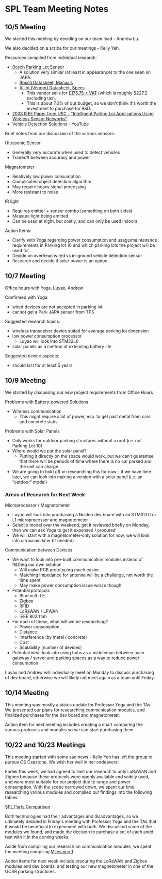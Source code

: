 # SPL Team Meeting Notes

## 10/5 Meeting

We started this meeting by deciding on our team lead - Andrew Lu. 

We also decided on a scribe for our meetings - Kelly Yeh.

Resources compiled from individual research:

* [Bosch Parking Lot Sensor](https://www.bosch-connectivity.com/products/connected-mobility/parking-lot-sensor/)
  * A solution very similar (at least in appearance) to the one seen on JAPA. 
  * [Bosch Datasheet, Manuals](https://www.bosch-connectivity.com/products/connected-mobility/parking-lot-sensor/downloads/)
  * [Alliot (Vendor) Datasheet, Specs](https://www.alliot.co.uk/products/sensors/parking-management-sensors/bosch-lorawan-parking-sensor/)
    * This vendor sells for [£175.75 + VAT](https://www.alliot.co.uk/products/sensors/parking-management-sensors/bosch-lorawan-parking-sensor#:~:text=RRP:%20%C2%A3175.75+VAT) (which is roughly $227.2 excluding tax).
    * This is about 7.6% of our budget, so we don't think it's worth the investment to purchase for R&D.
* [2008 IEEE Paper from USC - "Intelligent Parling Lot Applications Using Wireless Sensor Networks"](http://anrg.usc.edu/~amitabhag/papers/CTS-2008.pdf)
* [Vehicle Detection Solutions - YouTube](https://www.youtube.com/watch?v=7a1fiUJtp_k)

Brief notes from our discussion of the various sensors:

Ultrasonic Sensor
- Generally very accurate when used to detect vehicles 
- Tradeoff between accuracy and power

Magnetometer
- Relatively low power consumption
- Complicated object detection algorithm
- May require heavy signal processing
- More resistant to noise

IR light
- Requires emitter + sensor combo (something on both sides)
- Measure light being emitted
- Can be used at night, but costly, and can only be used indoors

Action Items: 
- Clarify with Yoga regarding power consumption and usage/maintenance requirements in Parking lot 10 and which parking lots the project will be used for.
- Decide on overhead wired vs in-ground vehicle detection sensor
- Research and decide if solar power is an option

## 10/7 Meeting

Office hours with Yoga, Luyao, Andrew

Confirmed with Yoga: 
- wired devices are not accepted in parking lot
- cannot get a Park JAPA sensor from TPS

Suggested research topics:
- wireless transceiver device suited for average parking lot dimension
- low power consumption processor
  - Luyao will look into STM32L0
- solar panels as a method of extending battery life

Suggested device aspects:
- should last for at least 5 years

## 10/9 Meeting

We started by discussing our new project requirements from Office Hours

Problems with Battery-powered Solutions
- Wireless communication
  - This might require a lot of power, esp. to get past metal from cars and concrete slabs

Problems with Solar Panels
- Only works for outdoor parking structures without a roof (i.e. not Parking Lot 10)
- Where would we put the solar panel?
  - Putting it directly on the space would work, but we can't guarantee that there will be periods of time where there is no car parked and the unit can charge
- We are going to hold off on researching this for now - if we have time later, we can look into making a version with a solar panel (i.e. an "outdoor" model)

### Areas of Research for Next Week

Microprocessor / Magnetometer
- Luyao will look into purchasing a Nucleo dev board with an STM32L0 or L1 microprocessor and magnetometer
- Select a model over the weekend, get it reviewed briefly on Monday, then we can ask Yoga to get it expensed / procured
- We will start with a magnetometer-only solution for now, we will look into ultrasonic later (if needed)

Communication between Devices
- We want to look into pre-built communication modules instead of R&Ding our own solution
  - Will make PCB prototyping much easier
  - Matching impedance for antenna will be a challenge, not worth the time spent
  - May make power consumption issue worse though
- Potential protocols
  - Bluetooth LE
  - Zigbee
  - RFID
  - LoRaWAN / LPWAN
  - IEEE 802.11ah
- For each of these, what will we be researching?
  - Power consumption
  - Distance
  - Interference (by metal / concrete)
  - Cost
  - Scalability (number of devices)
- Potential idea: look into using hubs as a middleman between main gateway / server and parking spaces as a way to reduce power consumption

Luyao and Andrew will individually meet on Monday to discuss purchasing of dev board, otherwise we will likely not meet again as a team until Friday.

## 10/14 Meeting

This meeting was mostly a status update for Professor Yoga and the TAs. We presented our plans for researching communication modules, and finalized purchases for the dev board and magnetometer.

Action item for next meeting includes creating a chart comparing the various protocols and modules so we can start purchasing them. 

## 10/22 and 10/23 Meetings

This meeting started with some sad news - Kelly Yeh has left the group to pursue CS Capstone. We wish her well in her endeavors!

Earlier this week, we had agreed to limit our research to only LoRaWAN and Zigbee because these protocols were openly available and widely used, and were most suitable for our project due to range and power consumption. With the scope narrowed down, we spent our time researching various modules and compiled our findings into the following tables:

[SPL Parts Comparison](https://docs.google.com/presentation/d/1yRpL1xZ8KImvildn2UcqCzZ-FXLFVyuSgNTehhlwKwY/edit?usp=sharing)

Both technologies had their advantages and disadvantages, so we ultimately decided in Friday's meeting with Professor Yoga and the TAs that it would be beneficial to experiment with both. We discussed some of the modules we found, and made the decision to purchase a set of each andd test with it in the coming weeks.

Aside from compiling our research on communication modules, we spent the meeting compiling [Milestone 1](../milestone1.pdf).

Action items for next week include procuring the LoRaWAN and Zigbee modules and dev boards, and testing our new magnetometer in one of the UCSB parking structures.

